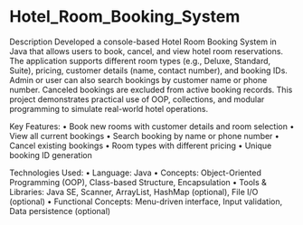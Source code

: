 # Hotel_Room_Booking_System
Description 
Developed a console-based Hotel Room Booking System in Java that allows users to book, cancel, and view hotel room reservations. The application supports different room types (e.g., Deluxe, Standard, Suite), pricing, customer details (name, contact number), and booking IDs. Admin or user can also search bookings by customer name or phone number. Canceled bookings are excluded from active booking records. This project demonstrates practical use of OOP, collections, and modular programming to simulate real-world hotel operations.

Key Features:
•	Book new rooms with customer details and room selection
•	View all current bookings
•	Search booking by name or phone number
•	Cancel existing bookings
•	Room types with different pricing
•	Unique booking ID generation

Technologies Used:
•	Language: Java
•	Concepts: Object-Oriented Programming (OOP), Class-based Structure, Encapsulation
•	Tools & Libraries: Java SE, Scanner, ArrayList, HashMap (optional), File I/O (optional)
•	Functional Concepts: Menu-driven interface, Input validation, Data persistence (optional)
